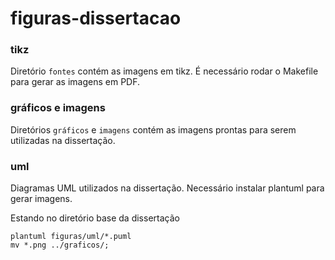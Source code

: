 # figuras-dissertacao

### tikz

Diretório `fontes` contém as imagens em tikz. É necessário
rodar o Makefile para gerar as imagens em PDF.

### gráficos e imagens

Diretórios `gráficos` e `imagens` contém as imagens
prontas para serem utilizadas na dissertação.

### uml

Diagramas UML utilizados na dissertação. Necessário
instalar plantuml para gerar imagens.

Estando no diretório base da dissertação
```
plantuml figuras/uml/*.puml
mv *.png ../graficos/;
```

